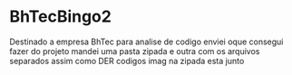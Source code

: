 # BhTecBingo2
Destinado a empresa BhTec para analise de codigo 
 enviei oque consegui fazer do projeto mandei uma pasta zipada e outra com os arquivos separados assim como DER codigos imag na zipada esta
 junto 
